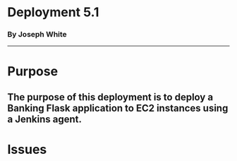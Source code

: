 # Deployment 5.1
### By Joseph White
--------

# Purpose

The purpose of this deployment is to deploy a Banking Flask application to EC2 instances using a Jenkins agent.
--------

# Issues
